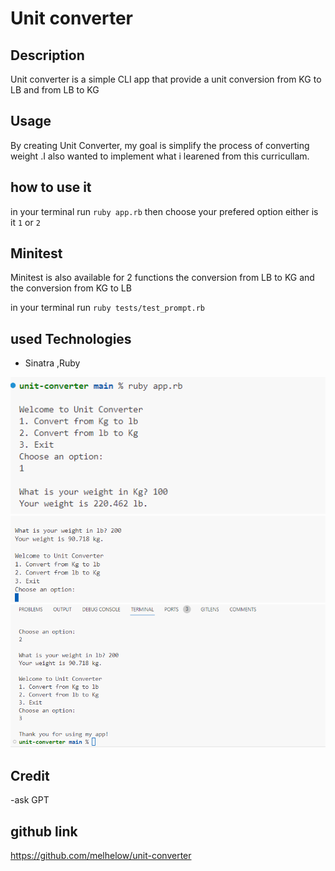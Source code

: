 # Unit converter

## Description

Unit converter is a simple CLI app that provide a unit conversion from KG to LB and from LB to KG
## Usage

By creating Unit Converter, my goal is simplify the process of converting weight .I also wanted to implement what i learened from this curricullam.

## how to use it
in your terminal run `ruby app.rb` then choose your prefered option either is it `1` or `2`

## Minitest

Minitest is also available for 2 functions the conversion from LB to KG and the conversion from KG to LB

in your terminal run `ruby tests/test_prompt.rb`

## used Technologies
- Sinatra ,Ruby 

![Getting Started](./assets/1.png)
![Getting Started](./assets/2.png)
![Getting Started](./assets/31.png)

## Credit
-ask GPT


## github link
https://github.com/melhelow/unit-converter
